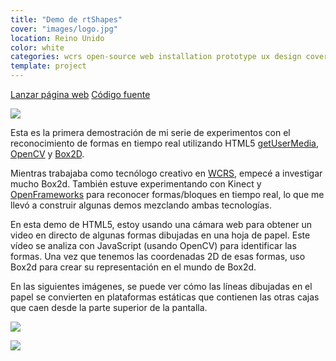```yaml
---
title: "Demo de rtShapes"
cover: "images/logo.jpg"
location: Reino Unido
color: white
categories: wcrs open-source web installation prototype ux design cover webcam
template: project
---
```


<p class="align-center">
<a class="btn external" role="button" href="http://open.joanmira.com/rtshapes" target="_blank">Lanzar página web</a>
<a class="btn github" role="button" href="https://github.com/gazpachu/rtshapes" target="_blank">Código fuente</a>
</p>

![](/work/rtshapes/images/1.png)

Esta es la primera demostración de mi serie de experimentos con el reconocimiento de formas en tiempo real utilizando HTML5 [getUserMedia](https://developer.mozilla.org/en-US/docs/Web/API/MediaDevices/getUserMedia), [OpenCV](http://docs.opencv.org/3.1.0/d9/d6d/tutorial_table_of_content_aruco.html#gsc.tab=0) y [Box2D](https://github.com/hecht-software/box2dweb).

Mientras trabajaba como tecnólogo creativo en [WCRS](http://www.wcrs.com/), empecé a investigar mucho Box2d. También estuve experimentando con Kinect y [OpenFrameworks](http://openframeworks.cc/) para reconocer formas/bloques en tiempo real, lo que me llevó a construir algunas demos mezclando ambas tecnologías.

En esta demo de HTML5, estoy usando una cámara web para obtener un video en directo de algunas formas dibujadas en una hoja de papel. Este vídeo se analiza con JavaScript (usando OpenCV) para identificar las formas. Una vez que tenemos las coordenadas 2D de esas formas, uso Box2d para crear su representación en el mundo de Box2d.

En las siguientes imágenes, se puede ver cómo las líneas dibujadas en el papel se convierten en plataformas estáticas que contienen las otras cajas que caen desde la parte superior de la pantalla.

![](/work/rtshapes/images/2.jpg)

![](/work/rtshapes/images/3.jpg)
